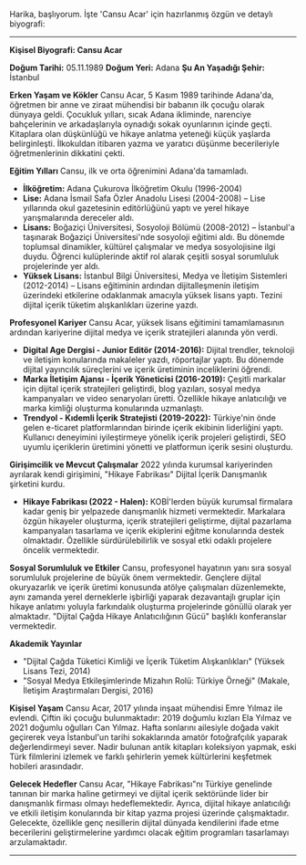 Harika, başlıyorum. İşte 'Cansu Acar' için hazırlanmış özgün ve detaylı biyografi:

---

**Kişisel Biyografi: Cansu Acar**

**Doğum Tarihi:** 05.11.1989
**Doğum Yeri:** Adana
**Şu An Yaşadığı Şehir:** İstanbul

**Erken Yaşam ve Kökler**
Cansu Acar, 5 Kasım 1989 tarihinde Adana'da, öğretmen bir anne ve ziraat mühendisi bir babanın ilk çocuğu olarak dünyaya geldi. Çocukluk yılları, sıcak Adana ikliminde, narenciye bahçelerinin ve arkadaşlarıyla oynadığı sokak oyunlarının içinde geçti. Kitaplara olan düşkünlüğü ve hikaye anlatma yeteneği küçük yaşlarda belirginleşti. İlkokuldan itibaren yazma ve yaratıcı düşünme becerileriyle öğretmenlerinin dikkatini çekti.

**Eğitim Yılları**
Cansu, ilk ve orta öğrenimini Adana'da tamamladı.
*   **İlköğretim:** Adana Çukurova İlköğretim Okulu (1996-2004)
*   **Lise:** Adana İsmail Safa Özler Anadolu Lisesi (2004-2008) – Lise yıllarında okul gazetesinin editörlüğünü yaptı ve yerel hikaye yarışmalarında dereceler aldı.
*   **Lisans:** Boğaziçi Üniversitesi, Sosyoloji Bölümü (2008-2012) – İstanbul'a taşınarak Boğaziçi Üniversitesi'nde sosyoloji eğitimi aldı. Bu dönemde toplumsal dinamikler, kültürel çalışmalar ve medya sosyolojisine ilgi duydu. Öğrenci kulüplerinde aktif rol alarak çeşitli sosyal sorumluluk projelerinde yer aldı.
*   **Yüksek Lisans:** İstanbul Bilgi Üniversitesi, Medya ve İletişim Sistemleri (2012-2014) – Lisans eğitiminin ardından dijitalleşmenin iletişim üzerindeki etkilerine odaklanmak amacıyla yüksek lisans yaptı. Tezini dijital içerik tüketim alışkanlıkları üzerine yazdı.

**Profesyonel Kariyer**
Cansu Acar, yüksek lisans eğitimini tamamlamasının ardından kariyerine dijital medya ve içerik stratejileri alanında yön verdi.
*   **Digital Age Dergisi - Junior Editör (2014-2016):** Dijital trendler, teknoloji ve iletişim konularında makaleler yazdı, röportajlar yaptı. Bu dönemde dijital yayıncılık süreçlerini ve içerik üretiminin inceliklerini öğrendi.
*   **Marka İletişim Ajansı - İçerik Yöneticisi (2016-2019):** Çeşitli markalar için dijital içerik stratejileri geliştirdi, blog yazıları, sosyal medya kampanyaları ve video senaryoları üretti. Özellikle hikaye anlatıcılığı ve marka kimliği oluşturma konularında uzmanlaştı.
*   **Trendyol - Kıdemli İçerik Stratejisti (2019-2022):** Türkiye'nin önde gelen e-ticaret platformlarından birinde içerik ekibinin liderliğini yaptı. Kullanıcı deneyimini iyileştirmeye yönelik içerik projeleri geliştirdi, SEO uyumlu içeriklerin üretimini yönetti ve platformun içerik sesini oluşturdu.

**Girişimcilik ve Mevcut Çalışmalar**
2022 yılında kurumsal kariyerinden ayrılarak kendi girişimini, "Hikaye Fabrikası" Dijital İçerik Danışmanlık şirketini kurdu.
*   **Hikaye Fabrikası (2022 - Halen):** KOBİ'lerden büyük kurumsal firmalara kadar geniş bir yelpazede danışmanlık hizmeti vermektedir. Markalara özgün hikayeler oluşturma, içerik stratejileri geliştirme, dijital pazarlama kampanyaları tasarlama ve içerik ekiplerini eğitme konularında destek olmaktadır. Özellikle sürdürülebilirlik ve sosyal etki odaklı projelere öncelik vermektedir.

**Sosyal Sorumluluk ve Etkiler**
Cansu, profesyonel hayatının yanı sıra sosyal sorumluluk projelerine de büyük önem vermektedir. Gençlere dijital okuryazarlık ve içerik üretimi konusunda atölye çalışmaları düzenlemekte, aynı zamanda yerel derneklerle işbirliği yaparak dezavantajlı gruplar için hikaye anlatımı yoluyla farkındalık oluşturma projelerinde gönüllü olarak yer almaktadır. "Dijital Çağda Hikaye Anlatıcılığının Gücü" başlıklı konferanslar vermektedir.

**Akademik Yayınlar**
*   "Dijital Çağda Tüketici Kimliği ve İçerik Tüketim Alışkanlıkları" (Yüksek Lisans Tezi, 2014)
*   "Sosyal Medya Etkileşimlerinde Mizahın Rolü: Türkiye Örneği" (Makale, İletişim Araştırmaları Dergisi, 2016)

**Kişisel Yaşam**
Cansu Acar, 2017 yılında inşaat mühendisi Emre Yılmaz ile evlendi. Çiftin iki çocuğu bulunmaktadır: 2019 doğumlu kızları Ela Yılmaz ve 2021 doğumlu oğulları Can Yılmaz. Hafta sonlarını ailesiyle doğada vakit geçirerek veya İstanbul'un tarihi sokaklarında amatör fotoğrafçılık yaparak değerlendirmeyi sever. Nadir bulunan antik kitapları koleksiyon yapmak, eski Türk filmlerini izlemek ve farklı şehirlerin yemek kültürlerini keşfetmek hobileri arasındadır.

**Gelecek Hedefler**
Cansu Acar, "Hikaye Fabrikası"nı Türkiye genelinde tanınan bir marka haline getirmeyi ve dijital içerik sektöründe lider bir danışmanlık firması olmayı hedeflemektedir. Ayrıca, dijital hikaye anlatıcılığı ve etkili iletişim konularında bir kitap yazma projesi üzerinde çalışmaktadır. Gelecekte, özellikle genç nesillerin dijital dünyada kendilerini ifade etme becerilerini geliştirmelerine yardımcı olacak eğitim programları tasarlamayı arzulamaktadır.

---